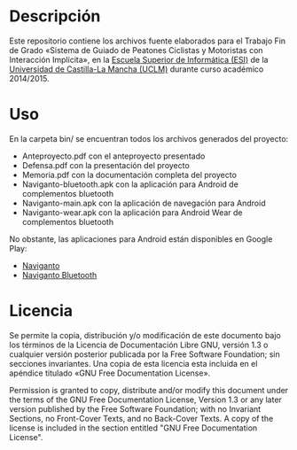 # Descripción #

Este repositorio contiene los archivos fuente elaborados para el Trabajo Fin de Grado «Sistema de Guiado de Peatones Ciclistas y Motoristas con Interacción Implícita», en la [Escuela Superior de Informática (ESI)](http://webpub.esi.uclm.es/) de la
[Universidad de Castilla-La Mancha (UCLM)](http://www.uclm.es/) durante curso académico 2014/2015.

# Uso #

En la carpeta bin/ se encuentran todos los archivos generados del proyecto:

- Anteproyecto.pdf con el anteproyecto presentado
- Defensa.pdf con la presentación del proyecto
- Memoria.pdf con la documentación completa del proyecto
- Naviganto-bluetooth.apk con la aplicación para Android de complementos bluetooth
- Naviganto-main.apk con la aplicación de navegación para Android
- Naviganto-wear.apk con la aplicación para Android Wear de complementos bluetooth

No obstante, las aplicaciones para Android están disponibles en Google Play:
- [Naviganto](https://play.google.com/store/apps/details?id=es.uclm.esi.tfg.naviganto)
- [Naviganto Bluetooth](https://play.google.com/store/apps/details?id=es.uclm.esi.tfg.navigantobluetooth)

# Licencia #

Se permite la copia, distribución y/o modificación de este documento bajo los términos de la Licencia de Documentación Libre GNU, versión 1.3 o cualquier versión posterior publicada por la Free Software Foundation; sin secciones invariantes. Una copia de esta licencia esta incluida en el apéndice titulado «GNU Free Documentation License».

Permission is granted to copy, distribute and/or modify this document under the terms of the GNU Free Documentation License, Version 1.3 or any later version published by the Free Software Foundation; with no Invariant Sections, no Front-Cover Texts, and no Back-Cover Texts. A copy of the license is included in the section entitled "GNU Free Documentation License".


